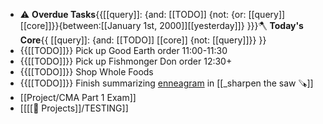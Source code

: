 - ⚠️ **Overdue Tasks**{{[[query]]: {and: [[TODO]]  {not: {or: [[query]] [[core]]}}{between:[[January 1st, 2000]][[yesterday]]} }}}🪓 **Today's Core**{{ [[query]]: {and: [[TODO]] [[core]] {not: [[query]]}} }}
- {{[[TODO]]}} Pick up Good Earth order 11:00-11:30 
- {{[[TODO]]}} Pick up Fishmonger Don order 12:30+ 
- {{[[TODO]]}} Shop Whole Foods 
- {{[[TODO]]}} Finish summarizing [enneagram](https://www.enneagraminstitute.com/type-5) in [[_sharpen the saw 🪚]]
- [[Project/CMA Part 1 Exam]]
- [[[[🚧 Projects]]/TESTING]]

